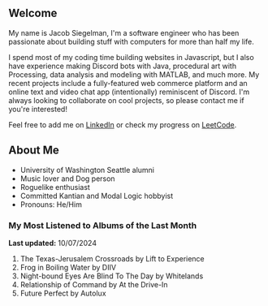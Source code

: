 
## Welcome
My name is Jacob Siegelman, I'm a software engineer who has been passionate about building stuff with computers for more than half my life.

I spend most of my coding time building websites in Javascript, but I also have experience making Discord bots with Java, procedural art with Processing, data analysis and modeling with MATLAB, and much more. My recent projects include a fully-featured web commerce platform and an online text and video chat app (intentionally) reminiscent of Discord. I'm always looking to collaborate on cool projects, so please contact me if you're interested!

Feel free to add me on [LinkedIn](https://www.linkedin.com/in/jacob-siegelman/) or check my progress on [LeetCode](https://leetcode.com/jsiegelman/).

## About Me
- University of Washington Seattle alumni
- Music lover and Dog person
- Roguelike enthusiast
- Committed Kantian and Modal Logic hobbyist
- Pronouns: He/Him

### My Most Listened to Albums of the Last Month
**Last updated:** 10/07/2024 <!-- lfm -->   
1. <!-- lfm -->The Texas-Jerusalem Crossroads by Lift to Experience  
2. <!-- lfm -->Frog in Boiling Water by DIIV  
3. <!-- lfm -->Night-bound Eyes Are Blind To The Day by Whitelands  
4. <!-- lfm -->Relationship of Command by At the Drive-In  
5. <!-- lfm -->Future Perfect by Autolux  
